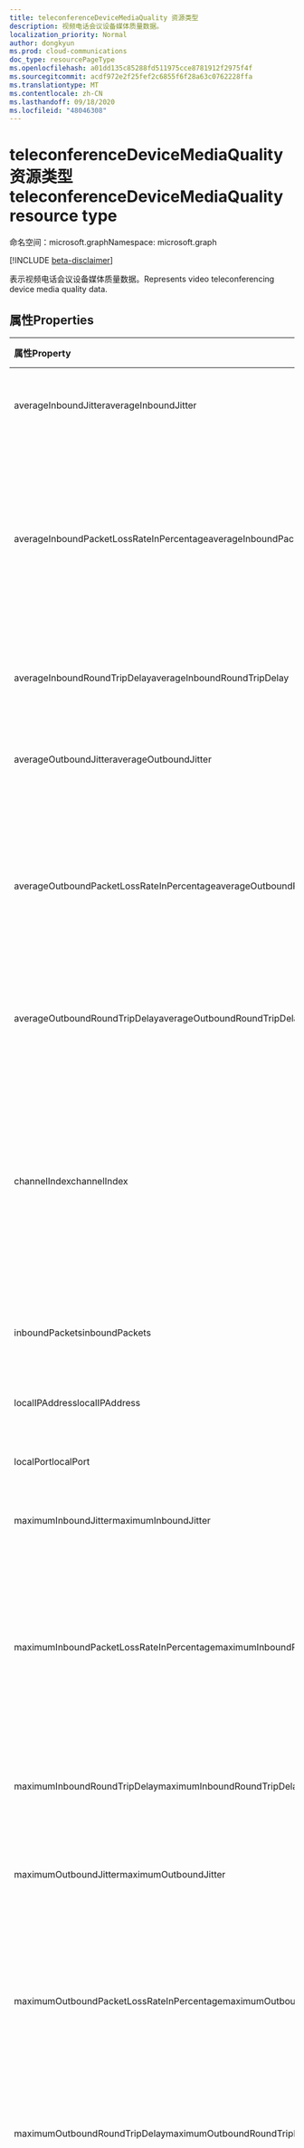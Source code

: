 ```yaml
---
title: teleconferenceDeviceMediaQuality 资源类型
description: 视频电话会议设备媒体质量数据。
localization_priority: Normal
author: dongkyun
ms.prod: cloud-communications
doc_type: resourcePageType
ms.openlocfilehash: a01dd135c85288fd511975cce8781912f2975f4f
ms.sourcegitcommit: acdf972e2f25fef2c6855f6f28a63c0762228ffa
ms.translationtype: MT
ms.contentlocale: zh-CN
ms.lasthandoff: 09/18/2020
ms.locfileid: "48046308"
---
```

# <a name="teleconferencedevicemediaquality-resource-type"></a><span data-ttu-id="12398-103">teleconferenceDeviceMediaQuality 资源类型</span><span class="sxs-lookup"><span data-stu-id="12398-103">teleconferenceDeviceMediaQuality resource type</span></span>

<span data-ttu-id="12398-104">命名空间：microsoft.graph</span><span class="sxs-lookup"><span data-stu-id="12398-104">Namespace: microsoft.graph</span></span>

[!INCLUDE [beta-disclaimer](../../includes/beta-disclaimer.md)]

<span data-ttu-id="12398-105">表示视频电话会议设备媒体质量数据。</span><span class="sxs-lookup"><span data-stu-id="12398-105">Represents video teleconferencing device media quality data.</span></span>

## <a name="properties"></a><span data-ttu-id="12398-106">属性</span><span class="sxs-lookup"><span data-stu-id="12398-106">Properties</span></span>

| <span data-ttu-id="12398-107">属性</span><span class="sxs-lookup"><span data-stu-id="12398-107">Property</span></span>     | <span data-ttu-id="12398-108">类型</span><span class="sxs-lookup"><span data-stu-id="12398-108">Type</span></span>        | <span data-ttu-id="12398-109">说明</span><span class="sxs-lookup"><span data-stu-id="12398-109">Description</span></span> |
|:-------------|:------------|:------------|
|<span data-ttu-id="12398-110">averageInboundJitter</span><span class="sxs-lookup"><span data-stu-id="12398-110">averageInboundJitter</span></span>|<span data-ttu-id="12398-111">持续时间</span><span class="sxs-lookup"><span data-stu-id="12398-111">Duration</span></span>|<span data-ttu-id="12398-112">平均入站流网络抖动。</span><span class="sxs-lookup"><span data-stu-id="12398-112">The average inbound stream network jitter.</span></span>|
|<span data-ttu-id="12398-113">averageInboundPacketLossRateInPercentage</span><span class="sxs-lookup"><span data-stu-id="12398-113">averageInboundPacketLossRateInPercentage</span></span>|<span data-ttu-id="12398-114">双精度</span><span class="sxs-lookup"><span data-stu-id="12398-114">Double</span></span>|<span data-ttu-id="12398-115">以 (0-100) 为单位的平均入站流数据包丢失率（百分比）。</span><span class="sxs-lookup"><span data-stu-id="12398-115">The average inbound stream packet loss rate in percentage (0-100).</span></span> <span data-ttu-id="12398-116">例如，0.01 表示0.01%。</span><span class="sxs-lookup"><span data-stu-id="12398-116">For example, 0.01 means 0.01%.</span></span>|
|<span data-ttu-id="12398-117">averageInboundRoundTripDelay</span><span class="sxs-lookup"><span data-stu-id="12398-117">averageInboundRoundTripDelay</span></span>|<span data-ttu-id="12398-118">持续时间</span><span class="sxs-lookup"><span data-stu-id="12398-118">Duration</span></span>|<span data-ttu-id="12398-119">平均入站流网络往返延迟。</span><span class="sxs-lookup"><span data-stu-id="12398-119">The average inbound stream network round trip delay.</span></span>|
|<span data-ttu-id="12398-120">averageOutboundJitter</span><span class="sxs-lookup"><span data-stu-id="12398-120">averageOutboundJitter</span></span>|<span data-ttu-id="12398-121">持续时间</span><span class="sxs-lookup"><span data-stu-id="12398-121">Duration</span></span>|<span data-ttu-id="12398-122">平均出站流网络抖动。</span><span class="sxs-lookup"><span data-stu-id="12398-122">The average outbound stream network jitter.</span></span>|
|<span data-ttu-id="12398-123">averageOutboundPacketLossRateInPercentage</span><span class="sxs-lookup"><span data-stu-id="12398-123">averageOutboundPacketLossRateInPercentage</span></span>|<span data-ttu-id="12398-124">双精度</span><span class="sxs-lookup"><span data-stu-id="12398-124">Double</span></span>|<span data-ttu-id="12398-125">平均出站流数据包丢失率 (0-100) 的百分比。</span><span class="sxs-lookup"><span data-stu-id="12398-125">The average outbound stream packet loss rate in percentage (0-100).</span></span> <span data-ttu-id="12398-126">例如，0.01 表示0.01%。</span><span class="sxs-lookup"><span data-stu-id="12398-126">For example, 0.01 means 0.01%.</span></span>|
|<span data-ttu-id="12398-127">averageOutboundRoundTripDelay</span><span class="sxs-lookup"><span data-stu-id="12398-127">averageOutboundRoundTripDelay</span></span>|<span data-ttu-id="12398-128">持续时间</span><span class="sxs-lookup"><span data-stu-id="12398-128">Duration</span></span>|<span data-ttu-id="12398-129">平均出站流网络往返延迟。</span><span class="sxs-lookup"><span data-stu-id="12398-129">The average outbound stream network round trip delay.</span></span>|
|<span data-ttu-id="12398-130">channelIndex</span><span class="sxs-lookup"><span data-stu-id="12398-130">channelIndex</span></span>|<span data-ttu-id="12398-131">Int32</span><span class="sxs-lookup"><span data-stu-id="12398-131">Int32</span></span>|<span data-ttu-id="12398-132">媒体的通道索引。</span><span class="sxs-lookup"><span data-stu-id="12398-132">The channel index of media.</span></span> <span data-ttu-id="12398-133">索引从1开始。</span><span class="sxs-lookup"><span data-stu-id="12398-133">Indexing begins with 1.</span></span>  <span data-ttu-id="12398-134">如果媒体会话包含3个视频形式，通道索引将为1、2和3。</span><span class="sxs-lookup"><span data-stu-id="12398-134">If a media session contains 3 video modalities, channel indexes will be 1, 2, and 3.</span></span>|
|<span data-ttu-id="12398-135">inboundPackets</span><span class="sxs-lookup"><span data-stu-id="12398-135">inboundPackets</span></span>|<span data-ttu-id="12398-136">Int64</span><span class="sxs-lookup"><span data-stu-id="12398-136">Int64</span></span>|<span data-ttu-id="12398-137">入站数据包的总数。</span><span class="sxs-lookup"><span data-stu-id="12398-137">The total number of the inbound packets.</span></span>|
|<span data-ttu-id="12398-138">localIPAddress</span><span class="sxs-lookup"><span data-stu-id="12398-138">localIPAddress</span></span>|<span data-ttu-id="12398-139">String</span><span class="sxs-lookup"><span data-stu-id="12398-139">String</span></span>|<span data-ttu-id="12398-140">媒体会话的本地 IP 地址。</span><span class="sxs-lookup"><span data-stu-id="12398-140">the local IP address for the media session.</span></span>|
|<span data-ttu-id="12398-141">localPort</span><span class="sxs-lookup"><span data-stu-id="12398-141">localPort</span></span>|<span data-ttu-id="12398-142">Int32</span><span class="sxs-lookup"><span data-stu-id="12398-142">Int32</span></span>|<span data-ttu-id="12398-143">本地媒体端口。</span><span class="sxs-lookup"><span data-stu-id="12398-143">The local media port.</span></span>|
|<span data-ttu-id="12398-144">maximumInboundJitter</span><span class="sxs-lookup"><span data-stu-id="12398-144">maximumInboundJitter</span></span>|<span data-ttu-id="12398-145">持续时间</span><span class="sxs-lookup"><span data-stu-id="12398-145">Duration</span></span>|<span data-ttu-id="12398-146">最大入站流网络抖动。</span><span class="sxs-lookup"><span data-stu-id="12398-146">The maximum inbound stream network jitter.</span></span>|
|<span data-ttu-id="12398-147">maximumInboundPacketLossRateInPercentage</span><span class="sxs-lookup"><span data-stu-id="12398-147">maximumInboundPacketLossRateInPercentage</span></span>|<span data-ttu-id="12398-148">双精度</span><span class="sxs-lookup"><span data-stu-id="12398-148">Double</span></span>|<span data-ttu-id="12398-149">以 (0-100) 的百分比表示的最大入站流数据包丢失率。</span><span class="sxs-lookup"><span data-stu-id="12398-149">The maximum inbound stream packet loss rate in percentage (0-100).</span></span> <span data-ttu-id="12398-150">例如，0.01 表示0.01%。</span><span class="sxs-lookup"><span data-stu-id="12398-150">For example, 0.01 means 0.01%.</span></span>|
|<span data-ttu-id="12398-151">maximumInboundRoundTripDelay</span><span class="sxs-lookup"><span data-stu-id="12398-151">maximumInboundRoundTripDelay</span></span>|<span data-ttu-id="12398-152">持续时间</span><span class="sxs-lookup"><span data-stu-id="12398-152">Duration</span></span>|<span data-ttu-id="12398-153">入站流网络的最大往返延迟。</span><span class="sxs-lookup"><span data-stu-id="12398-153">The maximum inbound stream network round trip delay.</span></span>|
|<span data-ttu-id="12398-154">maximumOutboundJitter</span><span class="sxs-lookup"><span data-stu-id="12398-154">maximumOutboundJitter</span></span>|<span data-ttu-id="12398-155">持续时间</span><span class="sxs-lookup"><span data-stu-id="12398-155">Duration</span></span>|<span data-ttu-id="12398-156">最大出站流网络抖动。</span><span class="sxs-lookup"><span data-stu-id="12398-156">The maximum outbound stream network jitter.</span></span>|
|<span data-ttu-id="12398-157">maximumOutboundPacketLossRateInPercentage</span><span class="sxs-lookup"><span data-stu-id="12398-157">maximumOutboundPacketLossRateInPercentage</span></span>|<span data-ttu-id="12398-158">双精度</span><span class="sxs-lookup"><span data-stu-id="12398-158">Double</span></span>|<span data-ttu-id="12398-159">以 (0-100) 的百分比表示的最大出站流数据包丢失率。</span><span class="sxs-lookup"><span data-stu-id="12398-159">The maximum outbound stream packet loss rate in percentage (0-100).</span></span> <span data-ttu-id="12398-160">例如，0.01 表示0.01%。</span><span class="sxs-lookup"><span data-stu-id="12398-160">For example, 0.01 means 0.01%.</span></span>|
|<span data-ttu-id="12398-161">maximumOutboundRoundTripDelay</span><span class="sxs-lookup"><span data-stu-id="12398-161">maximumOutboundRoundTripDelay</span></span>|<span data-ttu-id="12398-162">持续时间</span><span class="sxs-lookup"><span data-stu-id="12398-162">Duration</span></span>|<span data-ttu-id="12398-163">最大出站流网络往返延迟。</span><span class="sxs-lookup"><span data-stu-id="12398-163">The maximum outbound stream network round trip delay.</span></span>|
|<span data-ttu-id="12398-164">mediaDuration</span><span class="sxs-lookup"><span data-stu-id="12398-164">mediaDuration</span></span>|<span data-ttu-id="12398-165">持续时间</span><span class="sxs-lookup"><span data-stu-id="12398-165">Duration</span></span>|<span data-ttu-id="12398-166">整个模态的持续时间。</span><span class="sxs-lookup"><span data-stu-id="12398-166">The total modality duration.</span></span> <span data-ttu-id="12398-167">如果启用和禁用媒体多次，则 MediaDuration 将的所有持续时间的总和。</span><span class="sxs-lookup"><span data-stu-id="12398-167">If the media enabled and disabled multiple times, MediaDuration will the summation of all of the durations.</span></span>|
|<span data-ttu-id="12398-168">networkLinkSpeedInBytes</span><span class="sxs-lookup"><span data-stu-id="12398-168">networkLinkSpeedInBytes</span></span>|<span data-ttu-id="12398-169">Int64</span><span class="sxs-lookup"><span data-stu-id="12398-169">Int64</span></span>|<span data-ttu-id="12398-170">网络链接速度（以字节为单位）</span><span class="sxs-lookup"><span data-stu-id="12398-170">The network link speed in bytes</span></span>|
|<span data-ttu-id="12398-171">outboundPackets</span><span class="sxs-lookup"><span data-stu-id="12398-171">outboundPackets</span></span>|<span data-ttu-id="12398-172">Int64</span><span class="sxs-lookup"><span data-stu-id="12398-172">Int64</span></span>|<span data-ttu-id="12398-173">出站数据包的总数。</span><span class="sxs-lookup"><span data-stu-id="12398-173">The total number of the outbound packets.</span></span>|
|<span data-ttu-id="12398-174">remoteIPAddress</span><span class="sxs-lookup"><span data-stu-id="12398-174">remoteIPAddress</span></span>|<span data-ttu-id="12398-175">String</span><span class="sxs-lookup"><span data-stu-id="12398-175">String</span></span>|<span data-ttu-id="12398-176">媒体会话的远程 IP 地址。</span><span class="sxs-lookup"><span data-stu-id="12398-176">The remote IP address for the media session.</span></span>|
|<span data-ttu-id="12398-177">remotePort</span><span class="sxs-lookup"><span data-stu-id="12398-177">remotePort</span></span>|<span data-ttu-id="12398-178">Int32</span><span class="sxs-lookup"><span data-stu-id="12398-178">Int32</span></span>|<span data-ttu-id="12398-179">远程媒体端口。</span><span class="sxs-lookup"><span data-stu-id="12398-179">The remote media port.</span></span>|

### <a name="derived-types"></a><span data-ttu-id="12398-180">派生类型</span><span class="sxs-lookup"><span data-stu-id="12398-180">Derived types</span></span>

| <span data-ttu-id="12398-181">类型</span><span class="sxs-lookup"><span data-stu-id="12398-181">Type</span></span>                                                 | <span data-ttu-id="12398-182">说明</span><span class="sxs-lookup"><span data-stu-id="12398-182">Description</span></span>                                                         |
|:-----------------------------------------------------|:--------------------------------------------------------------------|
| [<span data-ttu-id="12398-183">teleconferenceDeviceAudioQuality</span><span class="sxs-lookup"><span data-stu-id="12398-183">teleconferenceDeviceAudioQuality</span></span>](teleconferencedeviceaudioquality.md)    | <span data-ttu-id="12398-184">视频电话会议设备音频质量数据。</span><span class="sxs-lookup"><span data-stu-id="12398-184">Video teleconferencing device audio quality data.</span></span>                          |
| [<span data-ttu-id="12398-185">teleconferenceDeviceVideoQuality</span><span class="sxs-lookup"><span data-stu-id="12398-185">teleconferenceDeviceVideoQuality</span></span>](teleconferencedevicevideoquality.md)    | <span data-ttu-id="12398-186">视频电话会议设备视频质量数据。</span><span class="sxs-lookup"><span data-stu-id="12398-186">Video teleconferencing device video quality data.</span></span>                          |
| [<span data-ttu-id="12398-187">teleconferenceDeviceScreenSharingQuality</span><span class="sxs-lookup"><span data-stu-id="12398-187">teleconferenceDeviceScreenSharingQuality</span></span>](teleconferencedevicescreensharingquality.md)    | <span data-ttu-id="12398-188">视频电话会议设备屏幕-共享质量数据。</span><span class="sxs-lookup"><span data-stu-id="12398-188">Video teleconferencing device screen-sharing quality data.</span></span> |

## <a name="json-representation"></a><span data-ttu-id="12398-189">JSON 表示形式</span><span class="sxs-lookup"><span data-stu-id="12398-189">JSON representation</span></span>

<span data-ttu-id="12398-190">下面是资源的 JSON 表示形式。</span><span class="sxs-lookup"><span data-stu-id="12398-190">The following is a JSON representation of the resource.</span></span>

<!-- {
  "blockType": "resource",
  "optionalProperties": [

  ],
  "@odata.type": "microsoft.graph.teleconferenceDeviceMediaQuality",
  "baseType": null
}-->

```json
{
  "averageInboundJitter": "String (ISO 8601 duration)",
  "averageInboundPacketLossRateInPercentage": 10,
  "averageInboundRoundTripDelay": "String (ISO 8601 duration)",
  "averageOutboundJitter": "String (ISO 8601 duration)",
  "averageOutboundPacketLossRateInPercentage": 10,
  "averageOutboundRoundTripDelay": "String (ISO 8601 duration)",
  "channelIndex": 1,
  "inboundPackets": 1024,
  "localIPAddress": "String",
  "localPort": 2000,
  "maximumInboundJitter": "String (ISO 8601 duration)",
  "maximumInboundPacketLossRateInPercentage": 12,
  "maximumInboundRoundTripDelay": "String (ISO 8601 duration)",
  "maximumOutboundJitter": "String (ISO 8601 duration)",
  "maximumOutboundPacketLossRateInPercentage": 12,
  "maximumOutboundRoundTripDelay": "String (ISO 8601 duration)",
  "mediaDuration": "String (ISO 8601 duration)",
  "networkLinkSpeedInBytes": 1000000,
  "outboundPackets": 1024,
  "remoteIPAddress": "String",
  "remotePort": 3000
}
```

<!-- uuid: 16cd6b66-4b1a-43a1-adaf-3a886856ed98
2019-02-04 14:57:30 UTC -->
<!-- {
  "type": "#page.annotation",
  "description": "teleconferenceDeviceMediaQuality resource",
  "keywords": "",
  "section": "documentation",
  "tocPath": ""
}-->



